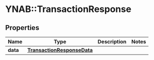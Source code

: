 # YNAB::TransactionResponse

## Properties

| Name | Type | Description | Notes |
| ---- | ---- | ----------- | ----- |
| **data** | [**TransactionResponseData**](TransactionResponseData.md) |  |  |

